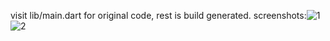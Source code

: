 visit lib/main.dart for original code, rest is build generated. 
screenshots:![1](https://github.com/user-attachments/assets/27e41b95-71b8-4ea7-b090-9ec13720fa50)
![2](https://github.com/user-attachments/assets/11810de2-c5c1-4808-be7b-6f0b53b26492)



